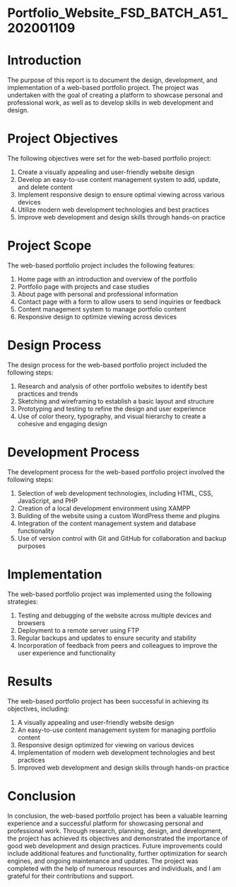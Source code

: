 # Portfolio_Website_FSD_BATCH_A51_202001109

# Introduction
The purpose of this report is to document the design, development, and implementation of a web-based portfolio project. The project was undertaken with the goal of creating a platform to showcase personal and professional work, as well as to develop skills in web development and design.

# Project Objectives
The following objectives were set for the web-based portfolio project:

1. Create a visually appealing and user-friendly website design
2. Develop an easy-to-use content management system to add, update, and delete content
3. Implement responsive design to ensure optimal viewing across various devices
4. Utilize modern web development technologies and best practices
5. Improve web development and design skills through hands-on practice

# Project Scope
The web-based portfolio project includes the following features:

1. Home page with an introduction and overview of the portfolio
2. Portfolio page with projects and case studies
3. About page with personal and professional information
4. Contact page with a form to allow users to send inquiries or feedback
5. Content management system to manage portfolio content
6. Responsive design to optimize viewing across devices

# Design Process
The design process for the web-based portfolio project included the following steps:

1. Research and analysis of other portfolio websites to identify best practices and trends
2. Sketching and wireframing to establish a basic layout and structure
3. Prototyping and testing to refine the design and user experience
4. Use of color theory, typography, and visual hierarchy to create a cohesive and engaging design

# Development Process
The development process for the web-based portfolio project involved the following steps:

1. Selection of web development technologies, including HTML, CSS, JavaScript, and PHP
2. Creation of a local development environment using XAMPP
3. Building of the website using a custom WordPress theme and plugins
4. Integration of the content management system and database functionality
5. Use of version control with Git and GitHub for collaboration and backup purposes

# Implementation
The web-based portfolio project was implemented using the following strategies:

1. Testing and debugging of the website across multiple devices and browsers
2. Deployment to a remote server using FTP
3. Regular backups and updates to ensure security and stability
4. Incorporation of feedback from peers and colleagues to improve the user experience and functionality

# Results
The web-based portfolio project has been successful in achieving its objectives, including:

1. A visually appealing and user-friendly website design
2. An easy-to-use content management system for managing portfolio content
3. Responsive design optimized for viewing on various devices
4. Implementation of modern web development technologies and best practices
5. Improved web development and design skills through hands-on practice

# Conclusion
In conclusion, the web-based portfolio project has been a valuable learning experience and a successful platform for showcasing personal and professional work. Through research, planning, design, and development, the project has achieved its objectives and demonstrated the importance of good web development and design practices. Future improvements could include additional features and functionality, further optimization for search engines, and ongoing maintenance and updates. The project was completed with the help of numerous resources and individuals, and I am grateful for their contributions and support.
